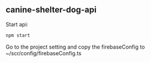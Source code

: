 ## canine-shelter-dog-api
Start api:
```bash
npm start
```
Go to the project setting and copy the firebaseConfig to ~/scr/config/firebaseConfig.ts
